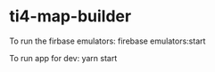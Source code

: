# ti4-map-builder

To run the firbase emulators:
firebase emulators:start

To run app for dev:
yarn start